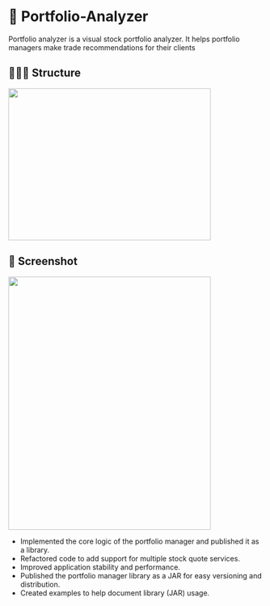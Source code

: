 # 📌 Portfolio-Analyzer
Portfolio analyzer is a visual stock portfolio analyzer. It helps portfolio managers make trade recommendations for their clients

## 👨🏽‍💻 Structure
<img src = "https://user-images.githubusercontent.com/76871563/219571725-cb7692d9-3ce5-49b5-a848-4ff06a5b85f0.png" width = "400" height = "300">

## 👀 Screenshot
<img src = "https://user-images.githubusercontent.com/76871563/219571901-fd64ee9e-12db-44ee-84fa-7ecb84277c4f.png" width = "400" height = "500">

* Implemented the core logic of the portfolio manager and published it as a library.
* Refactored code to add support for multiple stock quote services.
* Improved application stability and performance.
* Published the portfolio manager library as a JAR for easy versioning and distribution.
* Created examples to help document library (JAR) usage.
